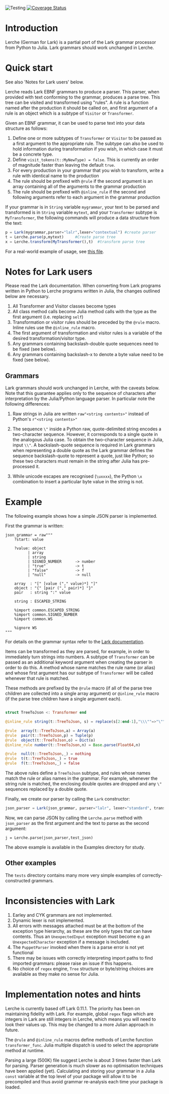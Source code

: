 ![Testing](https://github.com/jamesrhester/Lerche.jl/workflows/Tests/badge.svg)
[![Coverage Status](https://coveralls.io/repos/github/jamesrhester/Lerche.jl/badge.svg?branch=master)](https://coveralls.io/github/jamesrhester/Lerche.jl?branch=master)
# Introduction

Lerche (German for Lark) is a partial port of the Lark grammar processor from
Python to Julia.  Lark grammars should work unchanged in Lerche.

# Quick start

See also 'Notes for Lark users' below.

Lerche reads Lark EBNF grammars to produce a parser. This parser, when
provided with text conforming to the grammar, produces a parse
tree. This tree can be visited and transformed using "rules". A rule is
a function named after the production it should be called on, and
first argument of a rule is an object which is a subtype of
``Visitor`` or ``Transformer``.

Given an EBNF grammar, it can be used to parse text into your data
structure as follows:
1. Define one or more subtypes of ``Transformer`` or ``Visitor`` to be
passed as a first argument to the appropriate rule. The subtype can also be used to
hold information during transformation if you wish, in which case it must be a concrete type.
1. Define `visit_tokens(t::MyNewType) = false`. This is currently an order of magnitude faster
than leaving the default `true`.
1. For every production in your grammar that you wish to transform,
write a rule with identical name to the production
1. The rule should be prefixed with ``@rule`` if the second argument
is an array containing all of the arguments to the grammar production
1. The rule should be prefixed with ``@inline_rule`` if the second
and following arguments refer to each argument in the grammar production

If your grammar is in ``String`` variable ``mygrammar``, your text to be parsed and transformed
is in ``String`` variable ``mytext``, and your ``Transformer`` subtype is ``MyTransformer``, the
following commands will produce a data structure from the text:

```julia
p = Lark(mygrammar,parser="lalr",lexer="contextual") #create parser
t = Lerche.parse(p,mytext)     #Create parse tree
x = Lerche.transform(MyTransformer(),t)  #transform parse tree
```

For a real-world example of usage, see [this file](https://github.com/jamesrhester/DrelTools.jl/blob/master/src/jl_transformer.jl).

# Notes for Lark users

Please read the Lark documentation.  When converting from Lark
programs written in Python to Lerche programs written in Julia, the
changes outlined below are necessary.

1. All Transformer and Visitor classes become types
1. All class method calls become Julia method calls with the type as the first argument
(i.e. replacing ``self``)
1. Transformation or visitor rules should be preceded by the ``@rule`` macro. Inline
rules use the ``@inline_rule`` macro. 
1. The first argument of transformation and visitor rules is a variable of the
desired transformation/visitor type.
1. Any grammars containing backslash-double quote sequences need to be fixed (see below).
1. Any grammars containing backslash-x to denote a byte value need to be fixed (see below).

## Grammars

Lark grammars should work unchanged in Lerche, with the caveats
below.  Note that this guarantee applies only to the sequence of
characters after interpretation by the Julia/Python language parser.
In particular note the following differences:

1. Raw strings in Julia are written ``raw"<string contents>"`` instead of 
Python's ``r"<string contents>"``

2. The sequence ``\"`` inside a Python raw, quote-delimited string
encodes a two-character sequence.  However, it corresponds to a single
quote in the analogous Julia case. To obtain the two-character
sequence in Julia, input ``\\"``. A backslash-quote sequence is
required in Lark grammars when representing a double quote as the Lark
grammar defines the sequence backslash-quote to represent a quote,
just like Python; so these two characters must remain in the string
after Julia has pre-processed it.

3. While unicode escapes are recognised (``\uxxxx``), the Python
``\x`` combination to insert a particular byte value in the
string is not.

# Example

The following example shows how a simple JSON parser is implemented.

First the grammar is written:
```
json_grammar = raw"""
    ?start: value

    ?value: object
          | array
          | string
          | SIGNED_NUMBER      -> number
          | "true"             -> t
          | "false"            -> f
          | "null"             -> null

    array  : "[" [value ("," value)*] "]"
    object : "{" [pair ("," pair)*] "}"
    pair   : string ":" value

    string : ESCAPED_STRING

    %import common.ESCAPED_STRING
    %import common.SIGNED_NUMBER
    %import common.WS

    %ignore WS
"""
```

For details on the grammar syntax refer to the [Lark documentation](https://github.com/lark-parser/lark/blob/master/docs/grammar.md).

Items can be transformed as they are parsed, for example, in order to
immediately turn strings into numbers.  A subtype of ``Transformer``
can be passed as an additional keyword argument when creating the
parser in order to do this.  A method whose name matches the rule
name (or alias) and whose first argument has our subtype of
``Transformer`` will be called whenever that rule is matched.

These methods are prefixed by the ``@rule`` macro (if all of the
parse tree children are collected into a single array argument) or
``@inline_rule`` macro (if the parse tree children have a single
argument each).

```julia

struct TreeToJson <: Transformer end

@inline_rule string(t::TreeToJson, s) = replace(s[2:end-1],"\\\""=>"\"")

@rule  array(t::TreeToJson,a) = Array(a)
@rule  pair(t::TreeToJson,p) = Tuple(p)
@rule  object(t::TreeToJson,o) = Dict(o)
@inline_rule number(t::TreeToJson,n) = Base.parse(Float64,n)

@rule  null(t::TreeToJson,_) = nothing
@rule  t(t::TreeToJson,_) = true
@rule  f(t::TreeToJson,_) = false
```

The above rules define a ``TreeToJson`` subtype, and rules whose
names match the rule or alias names in the grammar. For example,
whenever the string rule is matched, the enclosing double quotes
are dropped and any ``\"`` sequences replaced by a double quote.

Finally, we create our parser by calling the ``Lark`` constructor:

```julia
json_parser = Lark(json_grammar, parser="lalr", lexer="standard", transformer=TreeToJson())
```

Now, we can parse JSON by calling the ``Lerche.parse`` method with
``json_parser`` as the first argument and the text to parse as the
second argument:

```
j = Lerche.parse(json_parser,test_json)
```

The above example is available in the Examples directory for
study.

## Other examples

The `tests` directory contains many more very simple examples
of correctly-constructed grammars.


# Inconsistencies with Lark

1. Earley and CYK grammars are not implemented. 
2. Dynamic lexer is not implemented. 
3. All errors with messages attached must be at the bottom of the
exception type hierarchy, as these are the only types that can have
contents. Thus an ``UnexpectedInput`` exception must become e.g 
an ``UnexpectedCharacter`` exception if a message is included.
4. The `PuppetParser` invoked when there is a parse error is not yet
functional
5. There may be issues with correctly interpreting import paths
to find imported grammars: please raise an issue if this happens.
6. No choice of ``regex`` engine, ``Tree`` structure or byte/string
choices are available as they make no sense for Julia.

# Implementation notes and hints

Lerche is currently based off Lark 0.11.1. The priority has been on
maintaining fidelity with Lark. For example, global `regex` flags
which are integers in Lark are still integers in Lerche, which means
you will need to look their values up. This may be changed to a more
Julian approach in future.

The ``@rule`` and ``@inline_rule`` macros define methods of Lerche function
`transformer_func`. Julia multiple dispatch is used to select the
appropriate method at runtime.

Parsing a large (500K) file suggest Lerche is about 3 times faster
than Lark for parsing. Parser generation is much slower as no
optimisation techniques have been applied (yet). Calculating and
storing your grammar in a Julia `const` variable at the top level 
of your package will allow it to be precompiled and thus avoid
grammar re-analysis each time your package is loaded.
